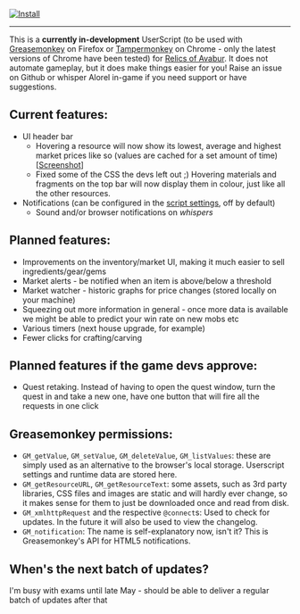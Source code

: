 [![Install](https://raw.githubusercontent.com/Alorel/avabur-improved/master/res/img/install.png)](https://github.com/Alorel/avabur-improved/raw/master/avabur-improved.user.js)


----------


This is a **currently in-development** UserScript (to be used with
[Greasemonkey](https://addons.mozilla.org/en-US/firefox/addon/greasemonkey/) on Firefox or
[Tampermonkey](https://chrome.google.com/webstore/detail/tampermonkey/dhdgffkkebhmkfjojejmpbldmpobfkfo?hl=en) on
Chrome - only the latest versions of Chrome have been tested) for
[Relics of Avabur](http://www.avabur.com/?ref=12345). It does not automate gameplay, but it does make things easier
for you! Raise an issue on Github or whisper Alorel in-game if you need support or have suggestions.

## Current features:

 - UI header bar
	 - Hovering a resource will now show its lowest, average and highest market prices like so (values are cached
	 for a set amount of time) [[Screenshot](https://github.com/Alorel/avabur-improved/blob/master/screenshots/scr-market-tooltips.png)]
	 - Fixed some of the CSS the devs left out ;) Hovering materials and fragments on the top bar will now display
	 them in colour, just like all the other resources.
 - Notifications (can be configured in the [script settings](https://github.com/Alorel/avabur-improved/blob/master/screenshots/gi-settings.png), off by default)
     - Sound and/or browser notifications on *whispers*

## Planned features:

 - Improvements on the inventory/market UI, making it much easier to sell ingredients/gear/gems
 - Market alerts - be notified when an item is above/below a threshold
 - Market watcher - historic graphs for price changes (stored locally on your machine)
 - Squeezing out more information in general - once more data is available we might be able to predict your win rate on new mobs etc
 - Various timers (next house upgrade, for example)
 - Fewer clicks for crafting/carving

## Planned features if the game devs approve:

 - Quest retaking. Instead of having to open the quest window, turn the quest in and take a new one, have one button that will fire all the requests in one click

## Greasemonkey permissions:

 - `GM_getValue`, `GM_setValue`, `GM_deleteValue`, `GM_listValues`:  these are simply used as an alternative to
 the browser's local storage. Userscript settings and runtime data are stored here.
 - `GM_getResourceURL`, `GM_getResourceText`:  some assets, such as 3rd party libraries, CSS files and images are
 static and will hardly ever change, so it makes sense for them to just be downloaded once and read from disk.
 - `GM_xmlhttpRequest` and the respective `@connect`s: Used to check for updates. In the future it will also be used to
 view the changelog.
 - `GM_notification`: The name is self-explanatory now, isn't it? This is Greasemonkey's API for HTML5 notifications.

## When's the next batch of updates?
I'm busy with exams until late May - should be able to deliver a regular batch of updates after that
